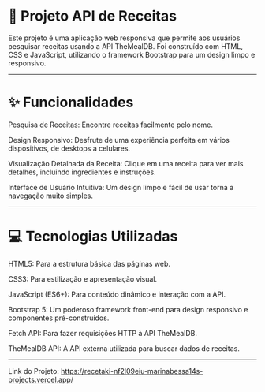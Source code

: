 # 🍲 Projeto API de Receitas

Este projeto é uma aplicação web responsiva que permite aos usuários pesquisar receitas usando a API TheMealDB. Foi construído com HTML, CSS e JavaScript, utilizando o framework Bootstrap para um design limpo e responsivo.

-----------------------------------------------------

# ✨ Funcionalidades

Pesquisa de Receitas: Encontre receitas facilmente pelo nome.

Design Responsivo: Desfrute de uma experiência perfeita em vários dispositivos, de desktops a celulares.

Visualização Detalhada da Receita: Clique em uma receita para ver mais detalhes, incluindo ingredientes e instruções.

Interface de Usuário Intuitiva: Um design limpo e fácil de usar torna a navegação muito simples.

--------------------------------

# 💻 Tecnologias Utilizadas

HTML5: Para a estrutura básica das páginas web.

CSS3: Para estilização e apresentação visual.

JavaScript (ES6+): Para conteúdo dinâmico e interação com a API.

Bootstrap 5: Um poderoso framework front-end para design responsivo e componentes pré-construídos.

Fetch API: Para fazer requisições HTTP à API TheMealDB.

TheMealDB API: A API externa utilizada para buscar dados de receitas.

-----------------

Link do Projeto: https://recetaki-nf2l09eiu-marinabessa14s-projects.vercel.app/
